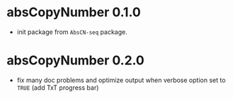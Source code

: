# absCopyNumber 0.1.0

* init package from `AbsCN-seq` package.

# absCopyNumber 0.2.0

* fix many doc problems and optimize output when verbose option set to `TRUE` (add TxT progress bar)



